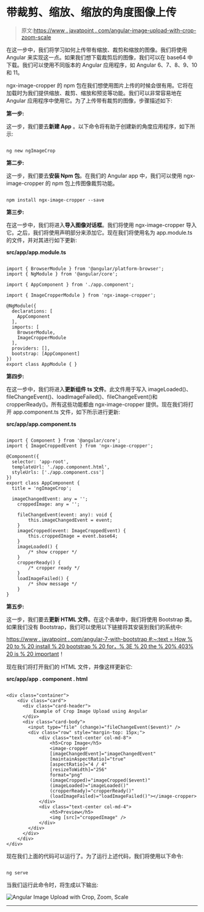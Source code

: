 # 带裁剪、缩放、缩放的角度图像上传

> 原文:[https://www . javatpoint . com/angular-image-upload-with-crop-zoom-scale](https://www.javatpoint.com/angular-image-upload-with-crop-zoom-scale)

在这一步中，我们将学习如何上传带有缩放、裁剪和缩放的图像。我们将使用 Angular 来实现这一点。如果我们想下载裁剪后的图像，我们可以在 base64 中下载。我们可以使用不同版本的 Angular 应用程序，如 Angular 6、7、8、9、10 和 11。

ngx-image-cropper 的 npm 包在我们想使用图片上传的时候会很有用。它将在加载时为我们提供缩放、裁剪、缩放和预览等功能。我们可以非常容易地在 Angular 应用程序中使用它。为了上传带有裁剪的图像，步骤描述如下:

**第一步:**

这一步，我们要去**新建 App** 。以下命令将有助于创建新的角度应用程序，如下所示:

```

ng new ngImageCrop

```

**第二步:**

这一步，我们要去**安装 Npm 包**。在我们的 Angular app 中，我们可以使用 ngx-image-cropper 的 npm 包上传图像裁剪功能。

```

npm install ngx-image-cropper --save

```

**第三步:**

在这一步中，我们将进入**导入图像对话框**。我们将使用 ngx-image-cropper 导入它。之后，我们将使用声明部分来添加它。现在我们将使用名为 app.module.ts 的文件，并对其进行如下更新:

**src/app/app.module.ts**

```

import { BrowserModule } from '@angular/platform-browser';
import { NgModule } from '@angular/core';

import { AppComponent } from './app.component';

import { ImageCropperModule } from 'ngx-image-cropper';

@NgModule({
  declarations: [
    AppComponent
  ],
  imports: [
    BrowserModule,
    ImageCropperModule
  ],
  providers: [],
  bootstrap: [AppComponent]
})
export class AppModule { }

```

**第四步:**

在这一步中，我们将进入**更新组件 ts 文件**。此文件用于写入 imageLoaded()、fileChangeEvent()、loadImageFailed()、fileChangeEvent()和 cropperReady()。所有这些功能都由 ngx-image-cropper 提供。现在我们将打开 app.component.ts 文件，如下所示进行更新:

**src/app/app.component.ts**

```

import { Component } from '@angular/core';
import { ImageCroppedEvent } from 'ngx-image-cropper';

@Component({
  selector: 'app-root',
  templateUrl: './app.component.html',
  styleUrls: ['./app.component.css']
})
export class AppComponent {
  title = 'ngImageCrop';

  imageChangedEvent: any = '';
    croppedImage: any = '';

    fileChangeEvent(event: any): void {
        this.imageChangedEvent = event;
    }
    imageCropped(event: ImageCroppedEvent) {
        this.croppedImage = event.base64;
    }
    imageLoaded() {
        /* show cropper */
    }
    cropperReady() {
        /* cropper ready */
    }
    loadImageFailed() {
        /* show message */
    }
}

```

**第五步:**

这一步，我们要去**更新 HTML 文件**。在这个表单中，我们将使用 Bootstrap 类。如果我们没有 Bootstrap，我们可以使用以下链接将其安装到我们的系统中:

[https://www . javatpoint . com/angular-7-with-bootstrap #:~:text = How % 20 to % 20 install % 20 bootstrap % 20 for，% 3E % 20 the % 20% 403% 20 is % 20 important](https://www.javatpoint.com/angular-7-with-bootstrap#:~:text=How%20to%20install%20Bootstrap%20for,%3E%20The%20%403%20is%20important)！

现在我们将打开我们的 HTML 文件，并像这样更新它:

**src/app/app . component . html**

```

<div class="container">
    <div class="card">
      <div class="card-header">
          Example of Crop Image Upload using Angular 
      </div>
      <div class="card-body">
        <input type="file" (change)="fileChangeEvent($event)" />
        <div class="row" style="margin-top: 15px;">
            <div class="text-center col-md-8">
                <h5>Crop Image</h5>
                <image-cropper 
                [imageChangedEvent]="imageChangedEvent" 
                [maintainAspectRatio]="true" 
                [aspectRatio]="4 / 4"
                [resizeToWidth]="256" 
                format="png" 
                (imageCropped)="imageCropped($event)" 
                (imageLoaded)="imageLoaded()"
                (cropperReady)="cropperReady()" 
                (loadImageFailed)="loadImageFailed()"></image-cropper>
            </div>
            <div class="text-center col-md-4">
                <h5>Preview</h5>
                <img [src]="croppedImage" />
            </div>
        </div>
      </div>
    </div>
</div>

```

现在我们上面的代码可以运行了。为了运行上述代码，我们将使用以下命令:

```

ng serve

```

当我们运行此命令时，将生成以下输出:

![Angular Image Upload with Crop, Zoom, Scale](../Images/fa0f6e441052ef0fe0e3aa6b6e3a455a.png)

* * *